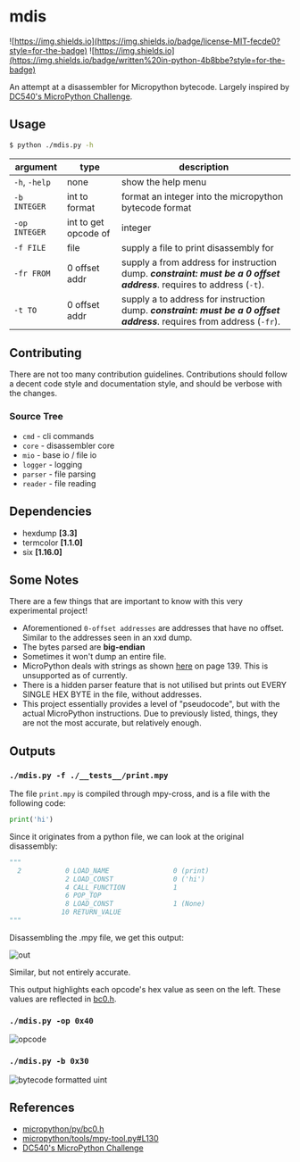 # mdis
![https://img.shields.io](https://img.shields.io/badge/license-MIT-fecde0?style=for-the-badge) ![https://img.shields.io](https://img.shields.io/badge/written%20in-python-4b8bbe?style=for-the-badge)

An attempt at a disassembler for Micropython bytecode.
Largely inspired by [DC540's MicroPython Challenge](https://github.com/mytechnotalent/dc540-0x00002).

## Usage

```bash
$ python ./mdis.py -h
```

| argument | type | description |
|---------|------|-------------|
| `-h`, `-help` | none | show the help menu |
| `-b INTEGER`|  int to format  | format an integer into the micropython bytecode format |
| `-op INTEGER` | int to get opcode of | integer | get an opcode of a valid integer |
| `-f FILE` | file | supply a file to print disassembly for |
| `-fr FROM` |  0 offset addr | supply a from address for instruction dump. ***constraint: must be a 0 offset address***. requires to address (`-t`). |
| `-t TO` |  0 offset addr | supply a to address for instruction dump. ***constraint: must be a 0 offset address***. requires from address (`-fr`). |

## Contributing
There are not too many contribution guidelines. Contributions should follow a decent code style and documentation style, and should be verbose with the changes.


### Source Tree
* `cmd` - cli commands
* `core` - disassembler core
* `mio` - base io / file io
* `logger` - logging
* `parser` - file parsing
* `reader` - file reading

## Dependencies
* hexdump **[3.3]**
* termcolor **[1.1.0]**
* six **[1.16.0]**

## Some Notes
There are a few things that are important to know with this very experimental project!

* Aforementioned `0-offset addresses` are addresses that have no offset. Similar to the addresses seen in an xxd dump.
* The bytes parsed are **big-endian**
* Sometimes it won't dump an entire file.
* MicroPython deals with strings as shown [here](https://docs.micropython.org/en/v1.10/micropython-docs.pdf) on page 139. This is unsupported as of currently.
* There is a hidden parser feature that is not utilised but prints out EVERY SINGLE HEX BYTE in the file, without addresses.
* This project essentially provides a level of "pseudocode", but with the actual MicroPython instructions. Due to previously listed, things, they are not the most accurate, but relatively enough.

## Outputs

### `./mdis.py -f ./__tests__/print.mpy`
The file `print.mpy` is compiled through mpy-cross, and is a file with the following code:

```python
print('hi')
```

Since it originates from a python file, we can look at the original disassembly:

```python
"""
  2           0 LOAD_NAME                0 (print)
              2 LOAD_CONST               0 ('hi')
              4 CALL_FUNCTION            1
              6 POP_TOP
              8 LOAD_CONST               1 (None)
             10 RETURN_VALUE
"""
```

Disassembling the .mpy file, we get this output:

![out](https://media.discordapp.net/attachments/831349942890659841/843669954079227904/unknown.png)

Similar, but not entirely accurate.

This output highlights each opcode's hex value as seen on the left. These values are reflected in [bc0.h](https://github.com/micropython/micropython/blob/master/py/bc0.h).

### `./mdis.py -op 0x40`
![opcode](https://cdn.discordapp.com/attachments/832660182672080969/843716173840252978/unknown.png)

### `./mdis.py -b 0x30`
![bytecode formatted uint](https://cdn.discordapp.com/attachments/832660182672080969/843716471473438730/unknown.png)

## References
* [micropython/py/bc0.h](https://github.com/micropython/micropython/blob/master/py/bc0.h)
* [micropython/tools/mpy-tool.py#L130](https://github.com/micropython/micropython/blob/605b74f390e1ce9acdbca32d0b3215d37b96852e/tools/mpy-tool.py#L130)
* [DC540's MicroPython Challenge](https://github.com/mytechnotalent/dc540-0x00002)
